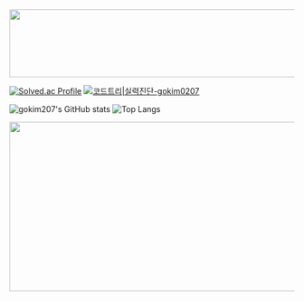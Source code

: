 ##

<a href="https://github.com/devxb/gitanimals">
  <img
    src="https://render.gitanimals.org/lines/gokim207?pet-id=651348868950377622"
    width="600"
    height="120"
  />
</a>
  

[![Solved.ac Profile](http://mazassumnida.wtf/api/v2/generate_badge?boj=dgsw1306)](https://solved.ac/dgsw1306/)
[![코드트리|실력진단-gokim0207](https://banner.codetree.ai/v1/banner/gokim0207)](https://www.codetree.ai/profiles/gokim0207)


![gokim207's GitHub stats](https://github-readme-stats.vercel.app/api?username=gokim207&show_icons=true&theme=radical)
![Top Langs](https://github-readme-stats.vercel.app/api/top-langs/?username=gokim207&layout=compact)

<a href="https://www.solve-nyang.com"><img src="https://api.solve-nyang.com/compose/dgsw1306" width="600" height="300"/></a>
